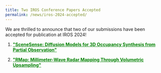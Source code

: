 ```yaml
---
title: Two IROS Conference Papers Accepted
permalink: /news/iros-2024-accepted/
---
```


We are thrilled to announce that two of our submissions have been accepted for publication at IROS 2024!

1. <a href="https://arpg.github.io/scenesense/" style="font-weight: bold; color: #008000;">**"SceneSense: Diffusion Models for 3D Occupancy Synthesis from Partial Observation"**</a> 

1. <a href="https://arxiv.org/abs/2310.13188" style="font-weight: bold; color: #008000;">**"RMap: Millimeter-Wave Radar Mapping Through Volumetric Upsampling"**</a> 